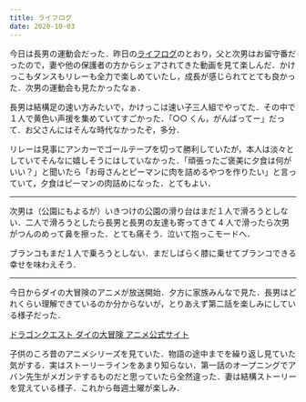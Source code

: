 ```yaml
---
title: ライフログ
date: 2020-10-03
---
```


今日は長男の運動会だった．昨日の[ライフログ](https://yaeda.github.io/posts/2020-10-02-lifelog)のとおり，父と次男はお留守番だったので，妻や他の保護者の方からシェアされてきた動画を見て楽しんだ．かけっこもダンスもリレーも全力で楽しめていたし，成長が感じられてとても良かった．次男の運動会も見たかったなぁ．

長男は結構足の速い方みたいで，かけっこは速い子三人組でやってた．その中で１人で黄色い声援を集めていてすごかった．「○○ くん，がんばってー」だって．お父さんにはそんな時代なかったぞ，多分．

リレーは見事にアンカーでゴールテープを切って勝利していたが，本人は淡々としていてそんなに嬉しそうにはしていなかった．「頑張ったご褒美に夕食は何がいい？」と聞いたら「お母さんとピーマンに肉を詰めるやつを作りたい」と言っていて，夕食はピーマンの肉詰めになった．とてもよい．

---

次男は（公園にもよるが）いきつけの公園の滑り台はまだ１人で滑ろうとしない．二人で滑ろうとしたら長男と長男の友達も寄ってきて 4 人で滑ったら次男がつんのめって鼻を擦った．とても痛そう．泣いて抱っこモードへ．

ブランコもまだ１人で乗ろうとしない．まだしばらく膝に乗せてブランコできる幸せを味わえそう．

---

今日からダイの大冒険のアニメが放送開始．夕方に家族みんなで見た．長男はどれくらい理解できているのか分からないが，とりあえず第二話を楽しみにしている様子だった．

[ドラゴンクエスト ダイの大冒険 アニメ公式サイト](https://dq-dai.com/)

子供のころ昔のアニメシリーズを見ていた．物語の途中までを繰り返し見ていた気がする．実はストーリーラインをあまり知らない．第一話のオープニングでアバン先生がメガンテするものだと思っていたら全然違った．妻は結構ストーリーを覚えている様子．これから毎週土曜が楽しみ．
